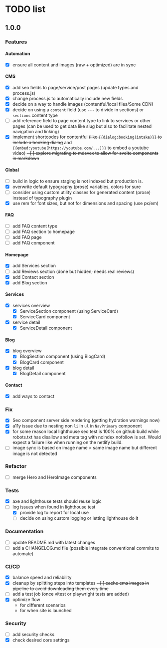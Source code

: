 # TODO list

## 1.0.0

### Features

#### Automation

- [x] ensure all content and images (raw + optimized) are in sync

#### CMS

- [x] add seo fields to page/service/post pages (update types and process.js)
- [x] change process.js to automatically include new fields
- [x] decide on a way to handle images (contentful/local files/Some CDN)
- [x] decide on using a `content` field (use `---` to divide in sections) or 
  `sections` content type
- [ ] add reference field to page content type to link to services or other 
  pages (can be used to get data like slug but also to facilitate nested 
  navigation and linking)
- [x] implement shortcodes for contentful ~~(like `{{dialog:booking(intake)}}` to 
  include a booking dialog~~ and `{{embed:youtube(https://youtube.com/...)}}` 
  to embed a youtube video)
~~- [ ] explore migrating to mdsvex to allow for svelte components in markdown~~

#### Global

- [ ] build in logic to ensure staging is not indexed but production is.
- [x] overwrite default typography (prose) variables, colors for sure
- [ ] consider using custom utility classes for generated content (prose) 
  instead of typography plugin
- [x] use rem for font sizes, but not for dimensions and spacing (use px/em)

#### FAQ

- [ ] add FAQ content type
- [ ] add FAQ section to homepage
- [ ] add FAQ page
- [ ] add FAQ component

#### Homepage

- [x] add Services section
- [ ] add Reviews section (done but hidden; needs real reviews)
- [x] add Contact section
- [x] add Blog section

#### Services

- [x] services overview
  - [x] ServiceSection component (using ServiceCard)
  - [x] ServiceCard component
- [x] service detail
  - [x] ServiceDetail component

#### Blog

- [x] blog overview
  - [x] BlogSection component (using BlogCard)
  - [x] BlogCard component
- [x] blog detail
  - [x] BlogDetail component

#### Contact

- [x] add ways to contact

### Fix

- [x] Seo component server side rendering (getting hydration warnings now)
- [x] a11y issue due to nesting non `li` in `ul` in `NavPrimary` component
- [x] for some reason local lighthouse seo test is 100% on github build while 
  robots.txt has disallow and meta tag with noindex nofollow is set. Would 
  expect a failure like when running on the netlify build.
- [ ] image sync is based on image name > same image name but different 
  image is not detected

### Refactor

- [ ] merge Hero and HeroImage components

### Tests

- [x] axe and lighthouse tests should reuse logic
- [ ] log issues when found in lighthouse test
  - [x] provide log to report for local use
  - [ ] decide on using custom logging or letting lighthouse do it

### Documentation

- [ ] update README.md with latest changes
- [ ] add a CHANGELOG.md file (possible integrate conventional commits to 
  automate)

### CI/CD

- [x] balance speed and reliability
- [x] cleanup by splitting steps into templates
~~- [ ] cache cms images in pipeline to avoid downloading them every time~~
- [ ] add a test job (once vitest or playwright tests are added)
- [x] optimize flow
	- for different scenarios
    - for when site is launched

### Security

- [ ] add security checks
- [x] check desired cors settings
